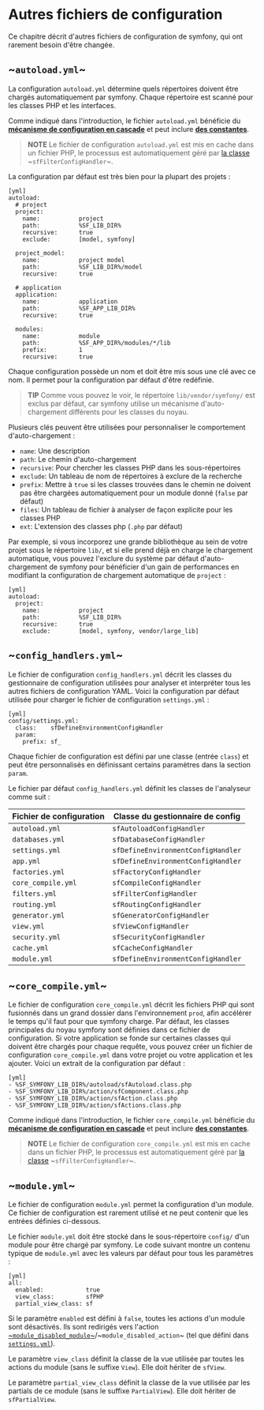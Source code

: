﻿Autres fichiers de configuration
=========================

Ce chapitre décrit d'autres fichiers de configuration de symfony, qui ont rarement besoin
d'être changée.

~`autoload.yml`~
----------------

La configuration `autoload.yml` détermine quels répertoires doivent être
chargés automatiquement par symfony. Chaque répertoire est scanné pour les classes PHP et
les interfaces.

Comme indiqué dans l'introduction, le fichier `autoload.yml` bénéficie du
[**mécanisme de configuration en cascade**](#chapter_03_configuration_en_cascade)
et peut inclure [**des constantes**](#chapter_03_constantes).

>**NOTE**
>Le fichier de configuration `autoload.yml`  est mis en cache dans un fichier PHP, le
>processus est automatiquement géré par [la classe](#chapter_14_config_handlers_yml)
>~`sfFilterConfigHandler`~.

La configuration par défaut est très bien pour la plupart des projets :

    [yml]
    autoload:
      # project
      project:
        name:           project
        path:           %SF_LIB_DIR%
        recursive:      true
        exclude:        [model, symfony]

      project_model:
        name:           project model
        path:           %SF_LIB_DIR%/model
        recursive:      true

      # application
      application:
        name:           application
        path:           %SF_APP_LIB_DIR%
        recursive:      true

      modules:
        name:           module
        path:           %SF_APP_DIR%/modules/*/lib
        prefix:         1
        recursive:      true

Chaque configuration possède un nom et doit être mis sous une clé avec ce nom. Il
permet pour la configuration par défaut d'être redéfinie.

>**TIP**
>Comme vous pouvez le voir, le répertoire `lib/vendor/symfony/` est exclus par défaut,
>car symfony utilise un mécanisme d'auto-chargement différents pour les classes du noyau.

Plusieurs clés peuvent être utilisées pour personnaliser le comportement d'auto-chargement :

 * `name`: Une description
 * `path`: Le chemin d'auto-chargement
 * `recursive`: Pour chercher les classes PHP dans les sous-répertoires
 * `exclude`: Un tableau de nom de répertoires à exclure de la recherche
 * `prefix`: Mettre à `true` si les classes trouvées dans le chemin ne doivent pas être chargées automatiquement pour un module donné (`false` par défaut)
 * `files`: Un tableau de fichier à analyser de façon explicite pour les classes PHP
 * `ext`: L'extension des classes php (`.php` par défaut)

Par exemple, si vous incorporez une grande bibliothèque au sein de votre projet sous le
répertoire `lib/`, et si elle prend déjà en charge le chargement automatique, vous pouvez l'exclure
du système par défaut d'auto-chargement de symfony pour bénéficier d'un gain de
performances en modifiant la configuration de chargement automatique de `project` :

    [yml]
    autoload:
      project:
        name:           project
        path:           %SF_LIB_DIR%
        recursive:      true
        exclude:        [model, symfony, vendor/large_lib]

~`config_handlers.yml`~
-----------------------

Le fichier de configuration `config_handlers.yml` décrit les classes du gestionnaire
de configuration utilisées pour analyser et interpréter tous les autres fichiers de configuration
YAML. Voici la configuration par défaut utilisée pour charger le fichier de
configuration `settings.yml` :

    [yml]
    config/settings.yml:
      class:    sfDefineEnvironmentConfigHandler
      param:
        prefix: sf_

Chaque fichier de configuration est défini par une classe (entrée `class`) et peut être
personnalisés en définissant certains paramètres dans la section `param`.

Le fichier par défaut `config_handlers.yml` définit les classes de l'analyseur comme suit :

 | Fichier de configuration | Classe du gestionnaire de config   |
 | ------------------------ | ---------------------------------- |
 | `autoload.yml`           | `sfAutoloadConfigHandler`          |
 | `databases.yml`          | `sfDatabaseConfigHandler`          |
 | `settings.yml`           | `sfDefineEnvironmentConfigHandler` |
 | `app.yml`                | `sfDefineEnvironmentConfigHandler` |
 | `factories.yml`          | `sfFactoryConfigHandler`           |
 | `core_compile.yml`       | `sfCompileConfigHandler`           |
 | `filters.yml`            | `sfFilterConfigHandler`            |
 | `routing.yml`            | `sfRoutingConfigHandler`           |
 | `generator.yml`          | `sfGeneratorConfigHandler`         |
 | `view.yml`               | `sfViewConfigHandler`              |
 | `security.yml`           | `sfSecurityConfigHandler`          |
 | `cache.yml`              | `sfCacheConfigHandler`             |
 | `module.yml`             | `sfDefineEnvironmentConfigHandler` |

~`core_compile.yml`~
--------------------

Le fichier de configuration `core_compile.yml` décrit les fichiers PHP qui sont
fusionnés dans un grand dossier dans l'environnement `prod`, afin accélérer le temps
qu'il faut pour que symfony charge. Par défaut, les classes principales du noyau symfony sont
définies dans ce fichier de configuration. Si votre application se fonde sur certaines classes
qui doivent être chargés pour chaque requête, vous pouvez créer un fichier de configuration
`core_compile.yml` dans votre projet ou votre application et les ajouter. Voici
un extrait de la configuration par défaut :

    [yml]
    - %SF_SYMFONY_LIB_DIR%/autoload/sfAutoload.class.php
    - %SF_SYMFONY_LIB_DIR%/action/sfComponent.class.php
    - %SF_SYMFONY_LIB_DIR%/action/sfAction.class.php
    - %SF_SYMFONY_LIB_DIR%/action/sfActions.class.php

Comme indiqué dans l'introduction, le fichier `core_compile.yml` bénéficie du
[**mécanisme de configuration en cascade**](#chapter_03_configuration_en_cascade)
et peut inclure [**des constantes**](#chapter_03_constantes).

>**NOTE**
>Le fichier de configuration `core_compile.yml` est mis en cache dans un fichier PHP, le
>processus est automatiquement géré par [la classe](#chapter_14_config_handlers_yml)
>~`sfFilterConfigHandler`~.

~`module.yml`~
--------------

Le fichier de configuration `module.yml` permet la configuration d'un module. Ce
fichier de configuration est rarement utilisé et ne peut contenir que les entrées définies
ci-dessous.

Le fichier `module.yml` doit être stocké dans le sous-répertoire `config/` d'un
module pour être chargé par symfony. Le code suivant montre un contenu typique de
`module.yml` avec les valeurs par défaut pour tous les paramètres :

    [yml]
    all:
      enabled:            true
      view_class:         sfPHP
      partial_view_class: sf

Si le paramètre `enabled` est défini à `false`, toutes les actions d'un module sont
désactivés. Ils sont redirigés vers l'action
[~`module_disabled_module`~](#chapter_04_the_actions_sub_section)/~`module_disabled_action`~
(tel que défini dans [`settings.yml`](#chapter_04)).

Le paramètre `view_class` définit la classe de la vue utilisée par toutes les actions du
module (sans le suffixe `View`). Elle doit hériter de `sfView`.

Le paramètre `partial_view_class` définit la classe de la vue utilisée par les partials de
ce module (sans le suffixe `PartialView`). Elle doit hériter de
`sfPartialView`.
